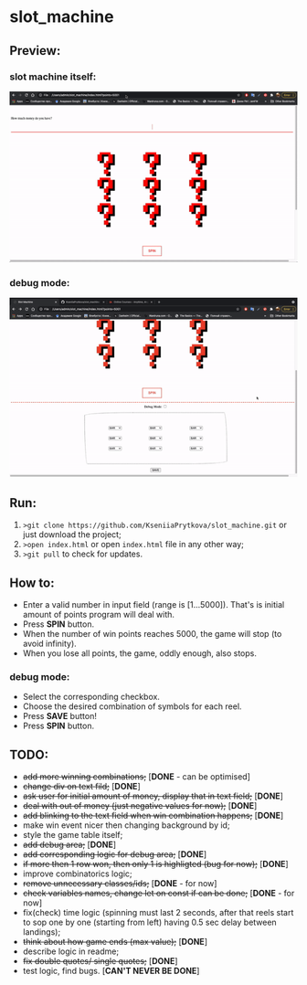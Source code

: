 # slot_machine
## Preview:
### slot machine itself:
![how_to_slot_machine](src/how_to_slot_machine.gif)
### debug mode:
![how_to_debug_mode](src/how_to_debug_mode.gif)
## Run:
1. `>git clone https://github.com/KseniiaPrytkova/slot_machine.git` or just download the project;
2. `>open index.html` or open `index.html` file in any other way;
3. `>git pull` to check for updates.

## How to:
- Enter a valid number in input field (range is [1...5000]). That's is initial amount of points program will deal with.
- Press **SPIN** button.
- When the number of win points reaches 5000, the game will stop (to avoid infinity).
- When you lose all points, the game, oddly enough, also stops.
### debug mode:
- Select the corresponding checkbox.
- Choose the desired combination of symbols for each reel.
- Press **SAVE** button!
- Press **SPIN** button. 

## TODO:
- ~~add more winning combinations;~~ [**DONE** - can be optimised]
- ~~change div on text fild;~~ [**DONE**]
- ~~ask user for initial amount of money, display that in text field;~~ [**DONE**]
- ~~deal with out of money (just negative values for now);~~ [**DONE**]
- ~~add blinking to the text field when win combination happens;~~ [**DONE**]
- make win event nicer then changing background by id;
- style the game table itself;
- ~~add debug area;~~ [**DONE**]
- ~~add corresponding logic for debug area;~~ [**DONE**]
- ~~if more then 1 row won, then only 1 is highligted (bug for now);~~ [**DONE**]
- improve combinatorics logic;
- ~~remove unnecessary classes/ids;~~ [**DONE** - for now]
- ~~check variables names, change let on const if can be done;~~ [**DONE** - for now]
- fix(check) time logic (spinning must last 2 seconds, after that reels start to sop one by one (starting from left) having 0.5 sec delay between landings);
- ~~think about how game ends (max value);~~ [**DONE**]
- describe logic in readme;
- ~~fix double quotes/ single quotes;~~ [**DONE**]
- test logic, find bugs. [**CAN'T NEVER BE DONE**]
